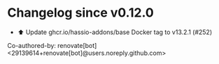 # Changelog since v0.12.0
- ⬆️ Update ghcr.io/hassio-addons/base Docker tag to v13.2.1 (#252)

Co-authored-by: renovate[bot] <29139614+renovate[bot]@users.noreply.github.com> 

